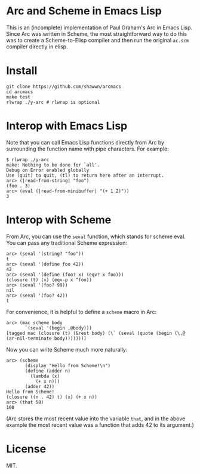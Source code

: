 # Arc and Scheme in Emacs Lisp

This is an (incomplete) implementation of Paul Graham's Arc in Emacs
Lisp. Since Arc was written in Scheme, the most straightforward way
to do this was to create a Scheme-to-Elisp compiler and then run
the original `ac.scm` compiler directly in elisp.

# Install

```
git clone https://github.com/shawwn/arcmacs
cd arcmacs
make test
rlwrap ./y-arc # rlwrap is optional
```

# Interop with Emacs Lisp

Note that you can call Emacs Lisp functions directly from Arc by
surrounding the function name with pipe characters. For example:

```
$ rlwrap ./y-arc
make: Nothing to be done for `all'.
Debug on Error enabled globally
Use (quit) to quit, (tl) to return here after an interrupt.
arc> (|read-from-string| "foo")
(foo . 3)
arc> (eval (|read-from-minibuffer| "(+ 1 2)"))
3
```

# Interop with Scheme

From Arc, you can use the `seval` function, which stands for scheme
eval. You can pass any traditional Scheme expression:

```
arc> (seval '(string? "foo"))
t
arc> (seval '(define foo 42))
42
arc> (seval '(define (foo? x) (eqv? x foo)))
(closure (t) (x) (eqv-p x ^foo))
arc> (seval '(foo? 99))
nil
arc> (seval '(foo? 42))
t
```

For convenience, it is helpful to define a `scheme` macro in Arc:
```
arc> (mac scheme body
       `(seval '(begin ,@body)))
[tagged mac (closure (t) (&rest body) (\` (seval (quote (begin (\,@ (ar-nil-terminate body)))))))]
```

Now you can write Scheme much more naturally:
```
arc> (scheme
       (display "Hello from Scheme!\n")
       (define (adder n)
         (lambda (x)
           (+ x n)))
       (adder 42))
Hello from Scheme!
(closure ((n . 42) t) (x) (+ x n))
arc> (that 58)
100
```
(Arc stores the most recent value into the variable `that`, and in 
the above example the most recent value was a function that adds 42 to
its argument.)

# License
MIT.
